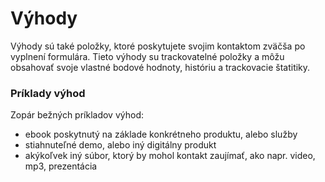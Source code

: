 # Výhody

Výhody sú také položky, ktoré poskytujete svojim kontaktom zväčša po vyplnení formulára. Tieto výhody su trackovatelné položky a môžu obsahovať svoje vlastné bodové hodnoty, históriu a trackovacie štatitiky.


### Príklady výhod

Zopár bežných príkladov výhod:
* ebook poskytnutý na základe konkrétneho produktu, alebo služby
* stiahnuteľné demo, alebo iný digitálny produkt
* akýkoľvek iný súbor, ktorý by mohol kontakt zaujímať, ako napr. video, mp3, prezentácia
